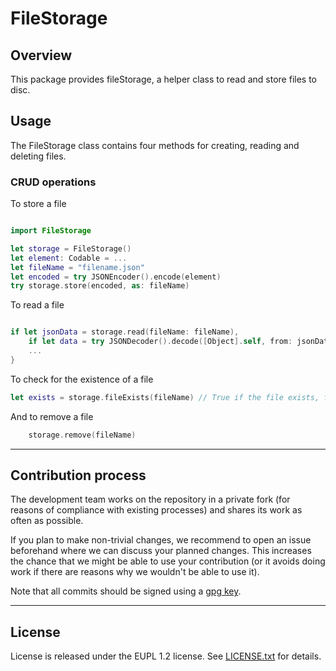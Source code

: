 # FileStorage

## Overview

This package provides fileStorage, a helper class to read and store files to disc.

## Usage

The FileStorage class contains four methods for creating, reading and deleting files. 

### CRUD operations

To store a file
```swift

import FileStorage

let storage = FileStorage()
let element: Codable = ...
let fileName = "filename.json"
let encoded = try JSONEncoder().encode(element)
try storage.store(encoded, as: fileName)

```

To read a file
```swift

if let jsonData = storage.read(fileName: fileName), 
	if let data = try JSONDecoder().decode([Object].self, from: jsonData) {
	...
}
```

To check for the existence of a file
```swift
let exists = storage.fileExists(fileName) // True if the file exists, false otherwise

```

And to remove a file
```swift
	storage.remove(fileName)
```

---

## Contribution process

The development team works on the repository in a private fork (for reasons of compliance with existing processes) and shares its work as often as possible.

If you plan to make non-trivial changes, we recommend to open an issue beforehand where we can discuss your planned changes. This increases the chance that we might be able to use your contribution (or it avoids doing work if there are reasons why we wouldn't be able to use it).

Note that all commits should be signed using a [gpg key](https://docs.github.com/en/authentication/managing-commit-signature-verification/adding-a-gpg-key-to-your-github-account).

---

## License

License is released under the EUPL 1.2 license. See [LICENSE.txt](https://github.com/minvws/nl-mgo-app-ios-private/blob/main/Packages/FileStorage/LICENSE.txt) for details.
